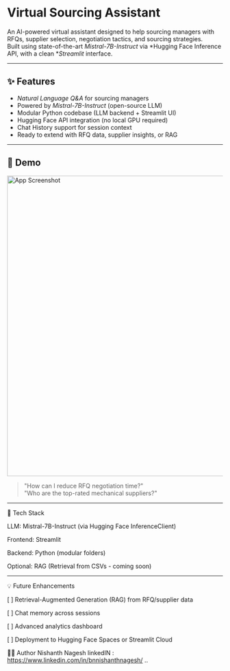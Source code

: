 # Virtual Sourcing Assistant

An AI-powered virtual assistant designed to help sourcing managers with RFQs, supplier selection, negotiation tactics, and sourcing strategies.  
Built using state-of-the-art *Mistral-7B-Instruct* via *Hugging Face Inference API, with a clean **Streamlit* interface.

---

## ✨ Features

- *Natural Language Q&A* for sourcing managers
- Powered by *Mistral-7B-Instruct* (open-source LLM)
- Modular Python codebase (LLM backend + Streamlit UI)
- Hugging Face API integration (no local GPU required)
- Chat History support for session context
- Ready to extend with RFQ data, supplier insights, or RAG

---
## 📸 Demo

<img src="demo_screenshot.png" alt="App Screenshot" width="700"/>

> "How can I reduce RFQ negotiation time?"  
> "Who are the top-rated mechanical suppliers?"

---
🧠 Tech Stack

LLM: Mistral-7B-Instruct (via Hugging Face InferenceClient)

Frontend: Streamlit

Backend: Python (modular folders)

Optional: RAG (Retrieval from CSVs - coming soon)



---
💡 Future Enhancements

[ ] Retrieval-Augmented Generation (RAG) from RFQ/supplier data

[ ] Chat memory across sessions

[ ] Advanced analytics dashboard

[ ] Deployment to Hugging Face Spaces or Streamlit Cloud


👨‍💻 Author
Nishanth Nagesh
linkedIN : https://www.linkedin.com/in/bnnishanthnagesh/
..

